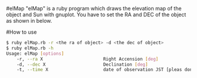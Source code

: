 #elMap
"elMap" is a ruby program which draws the elevation map of the object and Sun with gnuplot.
You have to set the RA and DEC of the object as shown in below.

#How to use
```bash
$ ruby elMap.rb -r <the ra of object> -d <the dec of object>
$ ruby elMap.rb -h  
Usage: elMap [options]  
    -r, --ra X                       Right Accension [deg]  
    -d, --dec X                      Declination [deg]  
    -t, --time X                     date of observation JST [pleas don't use]  
```
